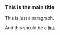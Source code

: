 ### This is the main title

This is just a paragraph.

And this should be a [link](http://google.com)

